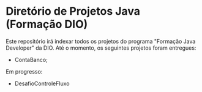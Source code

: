 # Diretório de Projetos Java (Formação DIO)
Este repositório irá indexar todos os projetos do programa "Formação Java Developer" da DIO. Até o momento, os seguintes projetos foram entregues:

- ContaBanco;

Em progresso:

- DesafioControleFluxo